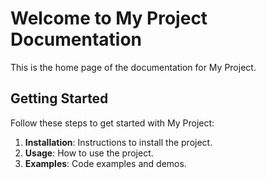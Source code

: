# Welcome to My Project Documentation

This is the home page of the documentation for My Project.

## Getting Started

Follow these steps to get started with My Project:

1. **Installation**: Instructions to install the project.
2. **Usage**: How to use the project.
3. **Examples**: Code examples and demos.
